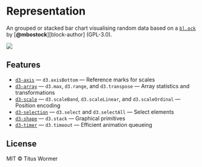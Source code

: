 # Representation

An grouped or stacked bar chart visualising random data based on a
[`bl.ock`][block] by [**@mbostock**][block-author] (GPL-3.0).

[![][cover]][url]

## Features

*   [`d3-axis`](https://github.com/d3/d3-axis#api-reference)
    — `d3.axisBottom`
    — Reference marks for scales
*   [`d3-array`](https://github.com/d3/d3-array#api-reference)
    — `d3.max`, `d3.range`, and `d3.transpose`
    — Array statistics and transformations
*   [`d3-scale`](https://github.com/d3/d3-scale#api-reference)
    — `d3.scaleBand`, `d3.scaleLinear`, and `d3.scaleOrdinal`
    — Position encoding
*   [`d3-selection`](https://github.com/d3/d3-selection#api-reference)
    — `d3.select` and `d3.selectAll`
    — Select elements
*   [`d3-shape`](https://github.com/d3/d3-shape#api-reference)
    — `d3.stack`
    — Graphical primitives
*   [`d3-timer`](https://github.com/d3/d3-timer#api-reference)
    — `d3.timeout`
    — Efficient animation queueing

## License

MIT © Titus Wormer

[block]: https://bl.ocks.org/mbostock/3943967

[author]: https://github.com/mbostock

[cover]: preview.png

[url]: https://cmda-fe3x3.github.io/course-17-18/class-4/representation/
